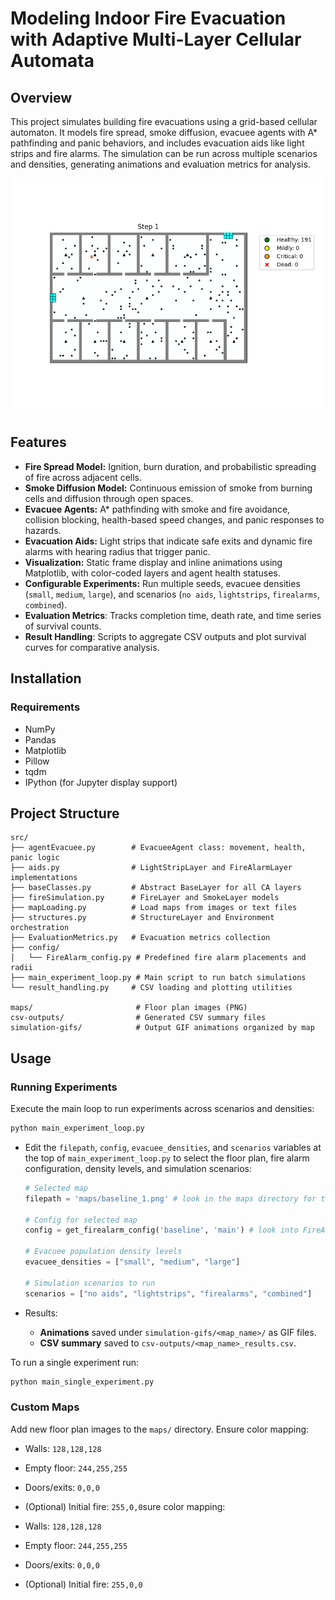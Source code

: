 
# Modeling Indoor Fire Evacuation with Adaptive Multi-Layer Cellular Automata

## Overview
This project simulates building fire evacuations using a grid-based cellular automaton. It models fire spread, smoke diffusion, evacuee agents with A* pathfinding and panic behaviors, and includes evacuation aids like light strips and fire alarms. The simulation can be run across multiple scenarios and densities, generating animations and evaluation metrics for analysis.

![Combined Scenario - Large Density](simulation-gifs/offices_1/409_offices_1_large_combined.gif)

## Features
- **Fire Spread Model:** Ignition, burn duration, and probabilistic spreading of fire across adjacent cells.
-  **Smoke Diffusion Model:** Continuous emission of smoke from burning cells and diffusion through open spaces.
- **Evacuee Agents:** A* pathfinding with smoke and fire avoidance, collision blocking, health-based speed changes, and panic responses to hazards.
- **Evacuation Aids:** Light strips that indicate safe exits and dynamic fire alarms with hearing radius that trigger panic.
- **Visualization:** Static frame display and inline animations using Matplotlib, with color-coded layers and agent health statuses.
- **Configurable Experiments:** Run multiple seeds, evacuee densities (`small`, `medium`, `large`), and scenarios (`no aids`, `lightstrips`, `firealarms`, `combined`).
- **Evaluation Metrics**: Tracks completion time, death rate, and time series of survival counts.
- **Result Handling**: Scripts to aggregate CSV outputs and plot survival curves for comparative analysis.

## Installation
### Requirements
- NumPy
- Pandas
- Matplotlib
- Pillow
- tqdm
- IPython (for Jupyter display support)

## Project Structure

```
src/
├── agentEvacuee.py        # EvacueeAgent class: movement, health, panic logic
├── aids.py                # LightStripLayer and FireAlarmLayer implementations
├── baseClasses.py         # Abstract BaseLayer for all CA layers
├── fireSimulation.py      # FireLayer and SmokeLayer models
├── mapLoading.py          # Load maps from images or text files
├── structures.py          # StructureLayer and Environment orchestration
├── EvaluationMetrics.py   # Evacuation metrics collection
├── config/
│   └── FireAlarm_config.py # Predefined fire alarm placements and radii
├── main_experiment_loop.py # Main script to run batch simulations
└── result_handling.py     # CSV loading and plotting utilities

maps/                       # Floor plan images (PNG)
csv-outputs/                # Generated CSV summary files
simulation-gifs/            # Output GIF animations organized by map
```
## Usage

### Running Experiments

Execute the main loop to run experiments across scenarios and densities:

```python
python main_experiment_loop.py
```
* Edit the `filepath`, `config`, `evacuee_densities`, and `scenarios` variables at the top of `main_experiment_loop.py` to select the floor plan, fire alarm configuration, density levels, and simulation scenarios:
    ```python
    # Selected map
    filepath = 'maps/baseline_1.png' # look in the maps directory for the possible maps

    # Config for selected map
    config = get_firealarm_config('baseline', 'main') # look into FireAlarm_config.py in the src/config directory for the possible configurations

    # Evacuee population density levels
    evacuee_densities = ["small", "medium", "large"]

    # Simulation scenarios to run
    scenarios = ["no aids", "lightstrips", "firealarms", "combined"]
    ```

* Results:

  * **Animations** saved under `simulation-gifs/<map_name>/` as GIF files.
  * **CSV summary** saved to `csv-outputs/<map_name>_results.csv`.


To run a single experiment run:
```python
python main_single_experiment.py
```
### Custom Maps

Add new floor plan images to the `maps/` directory. Ensure color mapping:

* Walls: `128,128,128`
* Empty floor: `244,255,255`
* Doors/exits: `0,0,0`
* (Optional) Initial fire: `255,0,0`sure color mapping:

* Walls: `128,128,128`
* Empty floor: `244,255,255`
* Doors/exits: `0,0,0`
* (Optional) Initial fire: `255,0,0`



